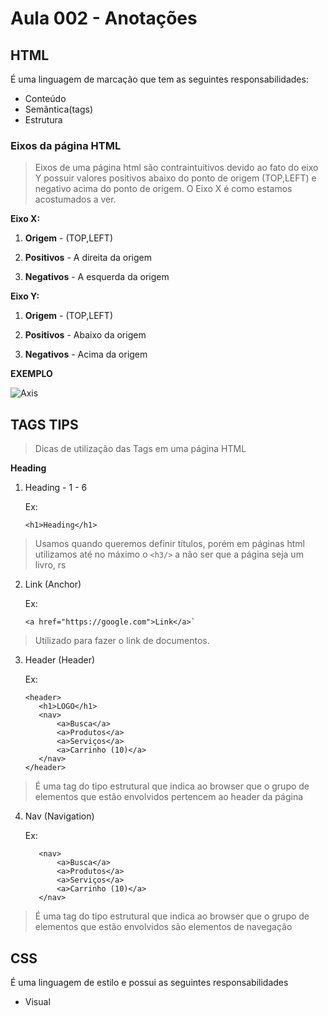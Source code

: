 # Aula 002 - Anotações

## HTML

É uma linguagem de marcação que tem as seguintes responsabilidades:
- Conteúdo
- Semântica(tags)
- Estrutura

### Eixos da página HTML
>Eixos de uma página html são contraintuitivos devido ao fato do eixo Y possuir valores positivos abaixo do ponto de origem
(TOP,LEFT) e negativo acima do ponto de origem. O Eixo X é como estamos acostumados a ver.

**Eixo X:**

1. **Origem** - (TOP,LEFT)

2. **Positivos** - A direita da origem

3. **Negativos** - A esquerda da origem

**Eixo Y:**

1. **Origem** - (TOP,LEFT)

2. **Positivos** - Abaixo da origem

3. **Negativos** - Acima da origem
 
 
**EXEMPLO**

![Axis](https://storage.googleapis.com/artlab-public.appspot.com/share/3W4PKPCTV4ZY.png)

## TAGS TIPS
> Dicas de utilização das Tags em uma página HTML

**Heading**

1. Heading - 1 - 6 

    Ex: 
    ```
    <h1>Heading</h1>
    ```
> Usamos quando queremos definir títulos, porém em páginas html utilizamos até no máximo o `<h3/>`
> a não ser que a página seja um livro, rs

2. Link (Anchor) 

    Ex: 
    ```
    <a href="https://google.com">Link</a>`
    ```
> Utilizado para fazer o link de documentos.

3. Header (Header) 

    Ex:
     ```
     <header>
        <h1>LOGO</h1>
        <nav>
            <a>Busca</a> 
            <a>Produtos</a> 
            <a>Serviços</a>
            <a>Carrinho (10)</a>
        </nav>
    </header>
    ```
> É uma tag do tipo estrutural que indica ao browser que o grupo de elementos que estão envolvidos
> pertencem ao header da página

4. Nav (Navigation) 

    Ex:
     ```
        <nav>
            <a>Busca</a> 
            <a>Produtos</a> 
            <a>Serviços</a>
            <a>Carrinho (10)</a>
        </nav>
    ```
> É uma tag do tipo estrutural que indica ao browser que o grupo de elementos que estão envolvidos
>são elementos de navegação

## CSS

É uma linguagem de estilo e possui as seguintes responsabilidades
- Visual